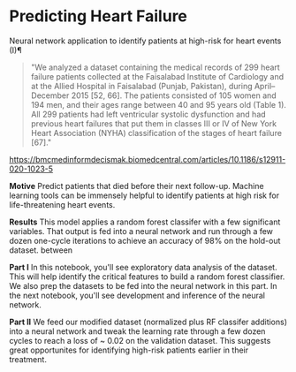 # Predicting Heart Failure

Neural network application to identify patients at high-risk for heart events (I)¶

> "We analyzed a dataset containing the medical records of 299 heart failure patients collected at the Faisalabad Institute of Cardiology and at the Allied Hospital in Faisalabad (Punjab, Pakistan), during April–December 2015 [52, 66]. The patients consisted of 105 women and 194 men, and their ages range between 40 and 95 years old (Table 1). All 299 patients had left ventricular systolic dysfunction and had previous heart failures that put them in classes III or IV of New York Heart Association (NYHA) classification of the stages of heart failure [67]."

https://bmcmedinformdecismak.biomedcentral.com/articles/10.1186/s12911-020-1023-5

**Motive** Predict patients that died before their next follow-up. Machine learning tools can be immensely helpful to identify patients at high risk for life-threatening heart events.

**Results** This model applies a random forest classifer with a few significant variables. That output is fed into a neural network and run through a few dozen one-cycle iterations to achieve an accuracy of 98% on the hold-out dataset. between

**Part I** In this notebook, you'll see exploratory data analysis of the dataset. This will help identify the critical features to build a random forest classifier. We also prep the datasets to be fed into the neural network in this part. In the next notebook, you'll see development and inference of the neural network.

**Part II** We feed our modified dataset (normalized plus RF classifer additions) into a neural network and tweak the learning rate through a few dozen cycles to reach a loss of ~ 0.02 on the validation dataset. This suggests great opportunites for identifying high-risk patients earlier in their treatment.
